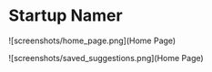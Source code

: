 # Startup Namer

![screenshots/home_page.png](Home Page)

![screenshots/saved_suggestions.png](Home Page)